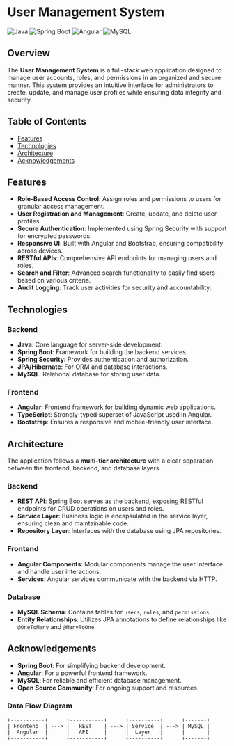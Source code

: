 # User Management System

![Java](https://img.shields.io/badge/Java-ED8B00?style=for-the-badge&logo=java&logoColor=white)
![Spring Boot](https://img.shields.io/badge/Spring%20Boot-6DB33F?style=for-the-badge&logo=spring-boot&logoColor=white)
![Angular](https://img.shields.io/badge/Angular-DD0031?style=for-the-badge&logo=angular&logoColor=white)
![MySQL](https://img.shields.io/badge/MySQL-4479A1?style=for-the-badge&logo=mysql&logoColor=white)

## Overview

The **User Management System** is a full-stack web application designed to manage user accounts, roles, and permissions in an organized and secure manner. This system provides an intuitive interface for administrators to create, update, and manage user profiles while ensuring data integrity and security.

## Table of Contents

- [Features](#features)
- [Technologies](#technologies)
- [Architecture](#architecture)
- [Acknowledgements](#acknowledgements)

## Features

- **Role-Based Access Control**: Assign roles and permissions to users for granular access management.
- **User Registration and Management**: Create, update, and delete user profiles.
- **Secure Authentication**: Implemented using Spring Security with support for encrypted passwords.
- **Responsive UI**: Built with Angular and Bootstrap, ensuring compatibility across devices.
- **RESTful APIs**: Comprehensive API endpoints for managing users and roles.
- **Search and Filter**: Advanced search functionality to easily find users based on various criteria.
- **Audit Logging**: Track user activities for security and accountability.

## Technologies

### Backend
- **Java**: Core language for server-side development.
- **Spring Boot**: Framework for building the backend services.
- **Spring Security**: Provides authentication and authorization.
- **JPA/Hibernate**: For ORM and database interactions.
- **MySQL**: Relational database for storing user data.

### Frontend
- **Angular**: Frontend framework for building dynamic web applications.
- **TypeScript**: Strongly-typed superset of JavaScript used in Angular.
- **Bootstrap**: Ensures a responsive and mobile-friendly user interface.

## Architecture

The application follows a **multi-tier architecture** with a clear separation between the frontend, backend, and database layers.

### Backend
- **REST API**: Spring Boot serves as the backend, exposing RESTful endpoints for CRUD operations on users and roles.
- **Service Layer**: Business logic is encapsulated in the service layer, ensuring clean and maintainable code.
- **Repository Layer**: Interfaces with the database using JPA repositories.

### Frontend
- **Angular Components**: Modular components manage the user interface and handle user interactions.
- **Services**: Angular services communicate with the backend via HTTP.

### Database
- **MySQL Schema**: Contains tables for `users`, `roles`, and `permissions`.
- **Entity Relationships**: Utilizes JPA annotations to define relationships like `@OneToMany` and `@ManyToOne`.

 ## Acknowledgements
- **Spring Boot**: For simplifying backend development.
- **Angular**: For a powerful frontend framework.
- **MySQL**: For reliable and efficient database management.
- **Open Source Community**: For ongoing support and resources.

### Data Flow Diagram

```plaintext
+-----------+      +-----------+      +----------+      +-------+
| Frontend  | ---> |   REST    | ---> | Service  | ---> | MySQL |
|  Angular  |      |   API     |      |  Layer   |      |       |
+-----------+      +-----------+      +----------+      +-------+
